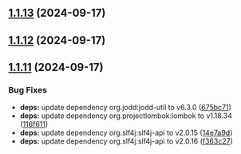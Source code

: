 ## [1.1.13](https://github.com/ContinuousSecurityTooling/keycloak-auditor/compare/v1.1.12...v1.1.13) (2024-09-17)



## [1.1.12](https://github.com/ContinuousSecurityTooling/keycloak-auditor/compare/v1.1.11...v1.1.12) (2024-09-17)



## [1.1.11](https://github.com/ContinuousSecurityTooling/keycloak-auditor/compare/v1.1.10...v1.1.11) (2024-09-17)


### Bug Fixes

* **deps:** update dependency org.jodd:jodd-util to v6.3.0 ([675bc71](https://github.com/ContinuousSecurityTooling/keycloak-auditor/commit/675bc714e57202903e8df48110f77a40e96a91cf))
* **deps:** update dependency org.projectlombok:lombok to v1.18.34 ([116f611](https://github.com/ContinuousSecurityTooling/keycloak-auditor/commit/116f611402e5b7157348d01ddf8c6bc6f174f658))
* **deps:** update dependency org.slf4j:slf4j-api to v2.0.15 ([14e7a9d](https://github.com/ContinuousSecurityTooling/keycloak-auditor/commit/14e7a9d7089ac2ba2153bf5b1b1703b9d2f61718))
* **deps:** update dependency org.slf4j:slf4j-api to v2.0.16 ([f363c27](https://github.com/ContinuousSecurityTooling/keycloak-auditor/commit/f363c27711618f92aa4b042b866b8abaa9190463))



